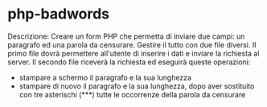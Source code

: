 # php-badwords

Descrizione:
Creare un form PHP che permetta di inviare due campi: un paragrafo ed una parola da censurare.
Gestire il tutto con due file diversi.
Il primo file dovrà permettere all'utente di inserire i dati e inviare la richiesta al server.
Il secondo file riceverà la richiesta ed eseguirà queste operazioni:

- stampare a schermo il paragrafo e la sua lunghezza
- stampare di nuovo il paragrafo e la sua lunghezza, dopo aver sostituito con tre asterischi (\*\*\*) tutte le occorrenze della parola da censurare
